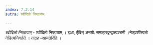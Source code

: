 ```yaml
---
index: 7.2.14
sutra: श्वीदितो निष्ठायाम्

---
```

_श्वीदितो निष्ठायाम्_ - श्वीदितो निष्ठायाम् । इआ, ईदित् अनयोः समाहारद्वन्द्वात्पञ्चमी ।नेड्वशी॑त्यतो नेडित्यनिवर्तते । तदाह -आयतेरिति । 